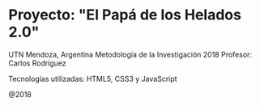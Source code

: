 # Proyecto: "El Papá de los Helados 2.0"
UTN Mendoza, Argentina
Metodología de la Investigación 2018
Profesor: Carlos Rodríguez

Tecnologías utilizadas: 
HTML5, CSS3 y JavaScript

@2018
